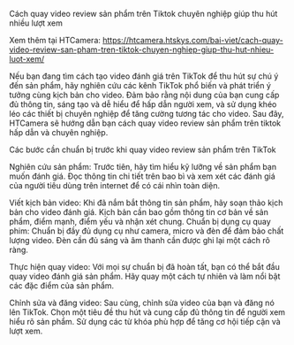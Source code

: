 Cách quay video review sản phẩm trên Tiktok chuyên nghiệp giúp thu hút nhiều lượt xem

Xem thêm tại HTCamera: https://htcamera.htskys.com/bai-viet/cach-quay-video-review-san-pham-tren-tiktok-chuyen-nghiep-giup-thu-hut-nhieu-luot-xem/

Nếu bạn đang tìm cách tạo video đánh giá trên TikTok để thu hút sự chú ý đến sản phẩm, hãy nghiên cứu các kênh TikTok phổ biến và phát triển ý tưởng cùng kịch bản cho video. Đảm bảo rằng nội dung của bạn cung cấp đủ thông tin, sáng tạo và dễ hiểu để hấp dẫn người xem, và sử dụng khéo léo các thiết bị chuyên nghiệp để tăng cường tương tác cho video. Sau đây, HTCamera sẽ hướng dẫn bạn cách quay video review sản phẩm trên tiktok hấp dẫn và chuyên nghiệp.

Các bước cần chuẩn bị trước khi quay video review sản phẩm trên TikTok

Nghiên cứu sản phẩm: Trước tiên, hãy tìm hiểu kỹ lưỡng về sản phẩm bạn muốn đánh giá. Đọc thông tin chi tiết trên bao bì và xem xét các đánh giá của người tiêu dùng trên internet để có cái nhìn toàn diện.

Viết kịch bản video: Khi đã nắm bắt thông tin sản phẩm, hãy soạn thảo kịch bản cho video đánh giá. Kịch bản cần bao gồm thông tin cơ bản về sản phẩm, điểm mạnh, điểm yếu và nhận xét chung.
Chuẩn bị dụng cụ quay phim: Chuẩn bị đầy đủ dụng cụ như camera, micro và đèn để đảm bảo chất lượng video. Đèn cần đủ sáng và âm thanh cần được ghi lại một cách rõ ràng.

Thực hiện quay video: Với mọi sự chuẩn bị đã hoàn tất, bạn có thể bắt đầu quay video đánh giá sản phẩm. Hãy quay một cách tự nhiên và làm nổi bật các đặc điểm của sản phẩm.

Chỉnh sửa và đăng video: Sau cùng, chỉnh sửa video của bạn và đăng nó lên TikTok. Chọn một tiêu đề thu hút và cung cấp đủ thông tin để người xem hiểu rõ sản phẩm. Sử dụng các từ khóa phù hợp để tăng cơ hội tiếp cận và lượt xem.
